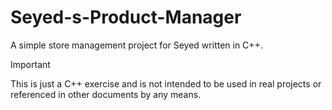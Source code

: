 # Seyed-s-Product-Manager
A simple store management project for Seyed written in C++.

> [!IMPORTANT]
> This is just a C++ exercise and is not intended to be used in real projects or referenced in other documents by any means.
